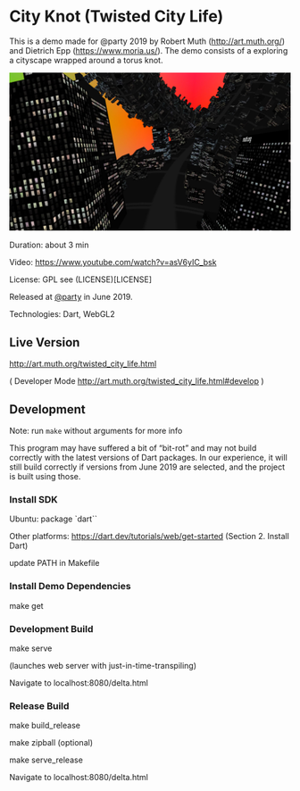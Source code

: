# City Knot (Twisted City Life)

This is a demo made for @party 2019 by Robert Muth (http://art.muth.org/) and Dietrich Epp (https://www.moria.us/). The demo consists of a exploring a cityscape wrapped around a torus knot.

![Screenshot of demo](screenshot_01.jpg)

Duration: about 3 min

Video: https://www.youtube.com/watch?v=asV6yIC_bsk

License: GPL see (LICENSE)[LICENSE]

Released at [@party](http://atparty-demoscene.net) in June 2019.

Technologies: Dart, WebGL2

## Live Version

http://art.muth.org/twisted_city_life.html

( Developer Mode http://art.muth.org/twisted_city_life.html#develop )

## Development

Note: run `make` without arguments for more info

This program may have suffered a bit of “bit-rot” and may not build correctly with the latest versions of Dart packages. In our experience, it will still build correctly if versions from June 2019 are selected, and the project is built using those.

### Install SDK

Ubuntu: package `dart``

Other platforms: https://dart.dev/tutorials/web/get-started (Section 2. Install Dart)

update PATH in Makefile

### Install Demo Dependencies

make get

### Development Build

make serve

(launches web server with just-in-time-transpiling)

Navigate to localhost:8080/delta.html

### Release Build

make build_release

make zipball (optional)

make serve_release

Navigate to localhost:8080/delta.html

